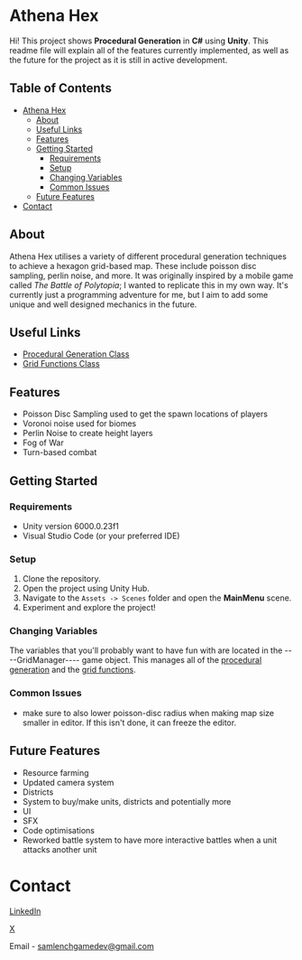 # Athena Hex

Hi! This project shows **Procedural Generation** in **C#** using **Unity**. This readme file will explain all of the features currently implemented, as well as the future for the project as it is still in active development.
## Table of Contents
- [Athena Hex](#athena-hex)
  * [About](#about)
  * [Useful Links](#useful-links)
  * [Features](#features)
  * [Getting Started](#getting-started)
    + [Requirements](#requirements)
    + [Setup](#setup)
    + [Changing Variables](#changing-variables)
    + [Common Issues](#common-issues)
  * [Future Features](#future-features)
- [Contact](#contact)

## About

Athena Hex utilises a variety of different procedural generation techniques to achieve a hexagon grid-based map. These include poisson disc sampling, perlin noise, and more. It was originally inspired by a mobile game called *The Battle of Polytopia*; I wanted to replicate this in my own way. It's currently just a programming adventure for me, but I aim to add some unique and well designed mechanics in the future.
## Useful Links

 - [Procedural Generation Class](https://github.com/lenchsam/AthenaHex/blob/main/Assets/Scripts/HexGrid/ProceduralGeneration.cs)
 - [Grid Functions Class](https://github.com/lenchsam/AthenaHex/blob/main/Assets/Scripts/HexGrid/)

## Features

 - Poisson Disc Sampling used to get the spawn locations of players
 - Voronoi noise used for biomes
 - Perlin Noise to create height layers
 - Fog of War
 - Turn-based combat

## Getting Started
### Requirements

 - Unity version 6000.0.23f1
 - Visual Studio Code (or your preferred IDE)

### Setup
 1. Clone the repository. 
 2. Open the project using Unity Hub.
 3. Navigate to the `Assets -> Scenes` folder and open the **MainMenu** scene.
 4. Experiment and explore the project!

### Changing Variables
The variables that you'll probably want to have fun with are located in the ----GridManager---- game object. This manages all of the [procedural generation](https://github.com/lenchsam/AthenaHex/blob/main/Assets/Scripts/HexGrid/ProceduralGeneration.cs) and the [grid functions](https://github.com/lenchsam/AthenaHex/blob/main/Assets/Scripts/HexGrid/).

### Common Issues
 - make sure to also lower poisson-disc radius when making map size smaller in editor. If this isn't done, it can freeze the editor.

## Future Features

 - Resource farming
 - Updated camera system
 - Districts
 - System to buy/make units, districts and potentially more
 - UI
 - SFX
 - Code optimisations
 - Reworked battle system to have more interactive battles when a unit attacks another unit
# Contact
[LinkedIn](https://www.linkedin.com/in/sam-lench-8586b6279/)

[X](https://x.com/SamLenchGameDev)

Email - samlenchgamedev@gmail.com
